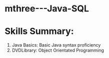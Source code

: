 # mthree---Java-SQL

# Skills Summary:

1. Java Basics: Basic Java syntax proficiency
2. DVDLibrary: Object Orientated Programming
